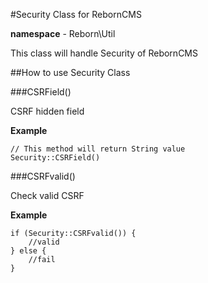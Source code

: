 #Security Class for RebornCMS

**namespace** - Reborn\Util

This class will handle Security of RebornCMS

##How to use Security Class

###CSRField()

CSRF hidden field

**Example**

	// This method will return String value
	Security::CSRField()
	

###CSRFvalid()

Check valid CSRF

**Example**

	if (Security::CSRFvalid()) {
		//valid
	} else {
		//fail
	}
